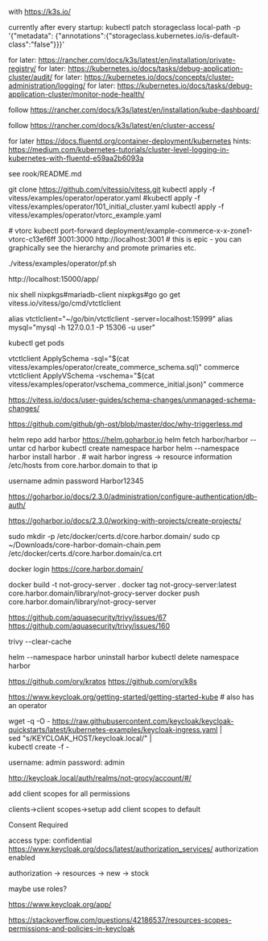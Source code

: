 with https://k3s.io/

currently after every startup: kubectl patch storageclass local-path -p '{"metadata": {"annotations":{"storageclass.kubernetes.io/is-default-class":"false"}}}'

for later: https://rancher.com/docs/k3s/latest/en/installation/private-registry/
for later: https://kubernetes.io/docs/tasks/debug-application-cluster/audit/
for later: https://kubernetes.io/docs/concepts/cluster-administration/logging/
for later: https://kubernetes.io/docs/tasks/debug-application-cluster/monitor-node-health/

follow https://rancher.com/docs/k3s/latest/en/installation/kube-dashboard/

follow https://rancher.com/docs/k3s/latest/en/cluster-access/

for later https://docs.fluentd.org/container-deployment/kubernetes
hints: https://medium.com/kubernetes-tutorials/cluster-level-logging-in-kubernetes-with-fluentd-e59aa2b6093a





see rook/README.md






git clone https://github.com/vitessio/vitess.git
kubectl apply -f vitess/examples/operator/operator.yaml
#kubectl apply -f vitess/examples/operator/101_initial_cluster.yaml
kubectl apply -f vitess/examples/operator/vtorc_example.yaml

\# vtorc
kubectl port-forward deployment/example-commerce-x-x-zone1-vtorc-c13ef6ff 3001:3000
http://localhost:3001
\# this is epic - you can graphically see the hierarchy and promote primaries etc.

./vitess/examples/operator/pf.sh

http://localhost:15000/app/

nix shell nixpkgs#mariadb-client nixpkgs#go
go get vitess.io/vitess/go/cmd/vtctlclient

alias vtctlclient="~/go/bin/vtctlclient -server=localhost:15999"
alias mysql="mysql -h 127.0.0.1 -P 15306 -u user"

kubectl get pods

vtctlclient ApplySchema -sql="$(cat vitess/examples/operator/create_commerce_schema.sql)" commerce
vtctlclient ApplyVSchema -vschema="$(cat vitess/examples/operator/vschema_commerce_initial.json)" commerce

https://vitess.io/docs/user-guides/schema-changes/unmanaged-schema-changes/

https://github.com/github/gh-ost/blob/master/doc/why-triggerless.md














helm repo add harbor https://helm.goharbor.io
helm fetch harbor/harbor --untar
cd harbor
kubectl create namespace harbor
helm --namespace harbor install harbor .
\# wait
harbor ingress -> resource information
/etc/hosts from core.harbor.domain to that ip

username admin password Harbor12345

https://goharbor.io/docs/2.3.0/administration/configure-authentication/db-auth/

https://goharbor.io/docs/2.3.0/working-with-projects/create-projects/

sudo mkdir -p /etc/docker/certs.d/core.harbor.domain/
sudo cp ~/Downloads/core-harbor-domain-chain.pem /etc/docker/certs.d/core.harbor.domain/ca.crt

docker login https://core.harbor.domain/


docker build -t not-grocy-server .
docker tag not-grocy-server:latest core.harbor.domain/library/not-grocy-server
docker push core.harbor.domain/library/not-grocy-server

https://github.com/aquasecurity/trivy/issues/67
https://github.com/aquasecurity/trivy/issues/160

trivy --clear-cache



helm --namespace harbor uninstall harbor
kubectl delete namespace harbor




















https://github.com/ory/kratos
https://github.com/ory/k8s



https://www.keycloak.org/getting-started/getting-started-kube
\# also has an operator

wget -q -O - https://raw.githubusercontent.com/keycloak/keycloak-quickstarts/latest/kubernetes-examples/keycloak-ingress.yaml | \
sed "s/KEYCLOAK_HOST/keycloak.local/" | \
kubectl create -f -

username: admin
password: admin

http://keycloak.local/auth/realms/not-grocy/account/#/

add client scopes for all permissions

clients->client scopes->setup add client scopes to default

Consent Required

access type: confidential https://www.keycloak.org/docs/latest/authorization_services/
authorization enabled

authorization -> resources -> new -> stock


maybe use roles?


https://www.keycloak.org/app/

https://stackoverflow.com/questions/42186537/resources-scopes-permissions-and-policies-in-keycloak
